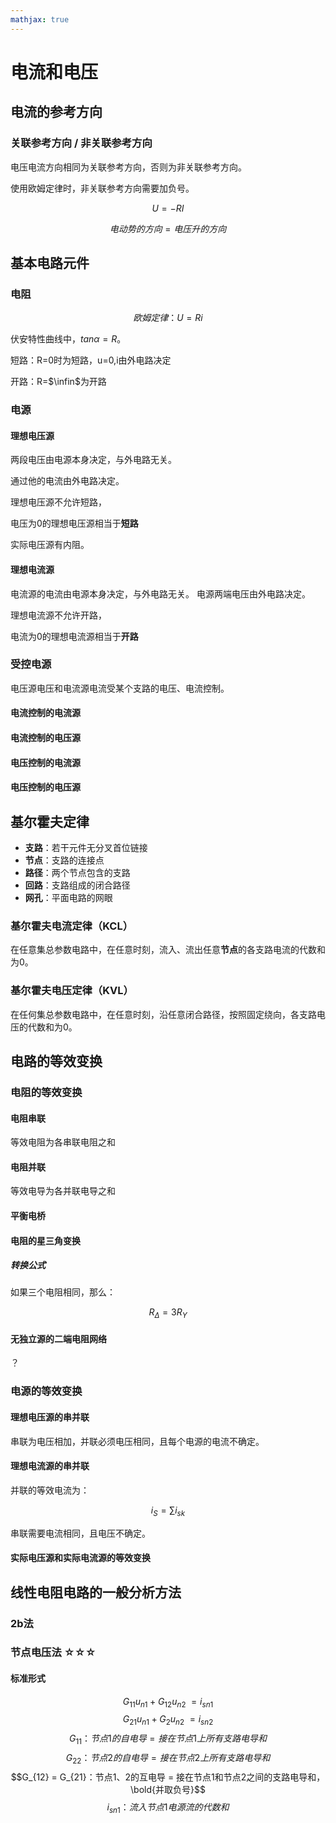```yaml
---
mathjax: true
---
```


# 电流和电压

## 电流的参考方向

### 关联参考方向 / 非关联参考方向

电压电流方向相同为关联参考方向，否则为非关联参考方向。

使用欧姆定律时，非关联参考方向需要加负号。

$$ U = -RI$$

$$ 电动势的方向 = 电压升的方向$$

## 基本电路元件

### 电阻

$$ 欧姆定律：U = Ri$$

伏安特性曲线中，$tan\alpha = R$。

短路：R=0时为短路，u=0,i由外电路决定

开路：R=$\infin$为开路

### 电源

#### 理想电压源

两段电压由电源本身决定，与外电路无关。

通过他的电流由外电路决定。

理想电压源不允许短路，

电压为0的理想电压源相当于**短路**

实际电压源有内阻。

#### 理想电流源

电流源的电流由电源本身决定，与外电路无关。
电源两端电压由外电路决定。

理想电流源不允许开路，

电流为0的理想电流源相当于**开路**

### 受控电源

电压源电压和电流源电流受某个支路的电压、电流控制。

#### 电流控制的电流源

#### 电流控制的电压源

#### 电压控制的电流源

#### 电压控制的电压源

## 基尔霍夫定律

- **支路**：若干元件无分叉首位链接
- **节点**：支路的连接点
- **路径**：两个节点包含的支路
- **回路**：支路组成的闭合路径
- **网孔**：平面电路的网眼

### 基尔霍夫电流定律（KCL）

在任意集总参数电路中，在任意时刻，流入、流出任意**节点**的各支路电流的代数和为0。

### 基尔霍夫电压定律（KVL）

在任何集总参数电路中，在任意时刻，沿任意闭合路径，按照固定绕向，各支路电压的代数和为0。

## 电路的等效变换

### 电阻的等效变换

#### 电阻串联

等效电阻为各串联电阻之和

#### 电阻并联

等效电导为各并联电导之和

#### 平衡电桥

#### 电阻的星三角变换

##### 转换公式

如果三个电阻相同，那么： 

$$R_{\Delta} = 3R_{Y}$$

#### 无独立源的二端电阻网络

？

### 电源的等效变换

#### 理想电压源的串并联

串联为电压相加，并联必须电压相同，且每个电源的电流不确定。

#### 理想电流源的串并联

并联的等效电流为：

$$i_{S} = \sum i_{sk}$$

串联需要电流相同，且电压不确定。

#### 实际电压源和实际电流源的等效变换

## 线性电阻电路的一般分析方法

### 2b法

### 节点电压法 ☆☆☆

#### 标准形式

$$G_{11}u_{n1} + G_{12}u_{n2}\ = i_{sn1}$$
$$G_{21}u_{n1} + G_{2}u_{n2}\ = i_{sn2}$$
$$G_{11}：节点1的自电导 = 接在节点1上所有支路电导和$$
$$G_{22}：节点2的自电导 = 接在节点2上所有支路电导和$$
$$G_{12} = G_{21}：节点1、2的互电导 = 接在节点1和节点2之间的支路电导和，\bold{并取负号}$$
$$i_{sn1}：流入节点1电源流的代数和$$
